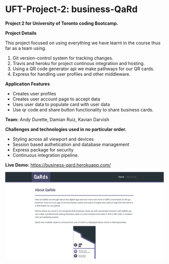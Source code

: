 # UFT-Project-2: business-QaRd

**Project 2 for University of Toronto coding Bootcamp.**

**Project Details**

This project focused on using everything we have learnt in the course thus far as a team using.

1. Git version-control system for tracking changes. 
2. Travis and heroku for project continous integration and hosting.
3. Using a QR code generator api we make pathways for our QR cards.
4. Express for handling user profiles and other middleware.

**Application Features**

  * Creates user profiles
  * Creates user account page to accept data
  * Uses user data to populate card with user data
  * Use qr code and share button functionality to share business cards.
    

**Team:**  Andy Durette, Damian Ruiz, Kavian Darvish


**Challenges and technologies used in no particular order.**

* Styling across all viewport and devices
* Session based authetication and database management
* Express package for security
* Continuous integration pipeline.



**Live Demo:** https://business-qard.herokuapp.com/

![markdown-preview-image](public/assets/images/markdown-preview-image.png)






